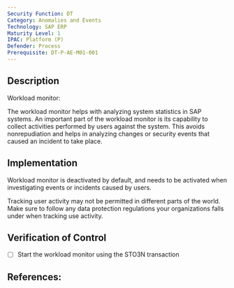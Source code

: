 ```yaml
---
Security Function: DT
Category: Anomalies and Events
Technology: SAP ERP
Maturity Level: 1
IPAC: Platform (P)
Defender: Process
Prerequisite: DT-P-AE-M01-001
---
```


## Description

Workload monitor:

The workload monitor helps with analyzing system statistics in SAP systems. An important part of the workload monitor is its capability to collect activities performed by users against the system. This avoids nonrepudiation and helps in analyzing changes or security events that caused an incident to take place.

## Implementation

Workload monitor is deactivated by default, and needs to be activated when investigating events or incidents caused by users.

Tracking user activity may not be permitted in different parts of the world. Make sure to follow any data protection regulations your organizations falls under when tracking use activity.

## Verification of Control

- [ ] Start the workload monitor using the STO3N transaction

## References:
